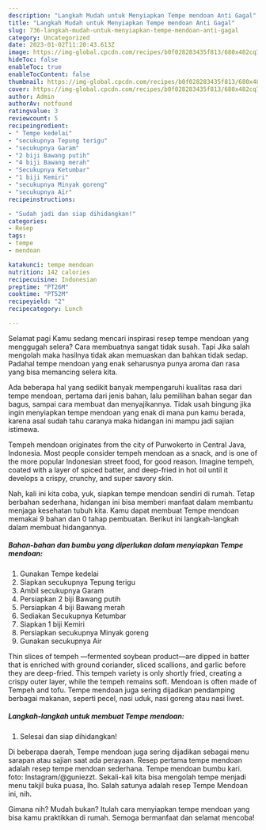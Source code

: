 ```yaml
---
description: "Langkah Mudah untuk Menyiapkan Tempe mendoan Anti Gagal"
title: "Langkah Mudah untuk Menyiapkan Tempe mendoan Anti Gagal"
slug: 736-langkah-mudah-untuk-menyiapkan-tempe-mendoan-anti-gagal
category: Uncategorized
date: 2023-01-02T11:20:43.613Z
image: https://img-global.cpcdn.com/recipes/b0f028283435f813/680x482cq70/tempe-mendoan-foto-resep-utama.jpg
hideToc: false
enableToc: true
enableTocContent: false
thumbnail: https://img-global.cpcdn.com/recipes/b0f028283435f813/680x482cq70/tempe-mendoan-foto-resep-utama.jpg
cover: https://img-global.cpcdn.com/recipes/b0f028283435f813/680x482cq70/tempe-mendoan-foto-resep-utama.jpg
author: Admin
authorAv: notfound
ratingvalue: 3
reviewcount: 5
recipeingredient:
- " Tempe kedelai"
- "secukupnya Tepung terigu"
- "secukupnya Garam"
- "2 biji Bawang putih"
- "4 biji Bawang merah"
- "Secukupnya Ketumbar"
- "1 biji Kemiri"
- "secukupnya Minyak goreng"
- "secukupnya Air"
recipeinstructions:

- "Sudah jadi dan siap dihidangkan!"
categories:
- Resep
tags:
- tempe
- mendoan

katakunci: tempe mendoan 
nutrition: 142 calories
recipecuisine: Indonesian
preptime: "PT26M"
cooktime: "PT52M"
recipeyield: "2"
recipecategory: Lunch

---
```



Selamat pagi Kamu sedang mencari inspirasi resep tempe mendoan yang menggugah selera? Cara membuatnya sangat tidak susah. Tapi Jika salah mengolah maka hasilnya tidak akan memuaskan dan bahkan tidak sedap. Padahal tempe mendoan yang enak seharusnya punya aroma dan rasa yang bisa memancing selera kita.


Ada beberapa hal yang sedikit banyak mempengaruhi kualitas rasa dari tempe mendoan, pertama dari jenis bahan, lalu pemilihan bahan segar dan bagus, sampai cara membuat dan menyajikannya. Tidak usah bingung jika ingin menyiapkan tempe mendoan yang enak di mana pun kamu berada, karena asal sudah tahu caranya maka hidangan ini mampu jadi sajian istimewa.

Tempeh mendoan originates from the city of Purwokerto in Central Java, Indonesia. Most people consider tempeh mendoan as a snack, and is one of the more popular Indonesian street food, for good reason. Imagine tempeh, coated with a layer of spiced batter, and deep-fried in hot oil until it develops a crispy, crunchy, and super savory skin.


Nah, kali ini kita coba, yuk, siapkan tempe mendoan sendiri di rumah. Tetap berbahan sederhana, hidangan ini bisa memberi manfaat dalam membantu menjaga kesehatan tubuh kita. Kamu dapat membuat Tempe mendoan memakai 9 bahan dan 0 tahap pembuatan. Berikut ini langkah-langkah dalam membuat hidangannya.

<!--inarticleads1-->

##### Bahan-bahan dan bumbu yang diperlukan dalam menyiapkan Tempe mendoan:

1. Gunakan  Tempe kedelai
1. Siapkan secukupnya Tepung terigu
1. Ambil secukupnya Garam
1. Persiapkan 2 biji Bawang putih
1. Persiapkan 4 biji Bawang merah
1. Sediakan Secukupnya Ketumbar
1. Siapkan 1 biji Kemiri
1. Persiapkan secukupnya Minyak goreng
1. Gunakan secukupnya Air


Thin slices of tempeh —fermented soybean product—are dipped in batter that is enriched with ground coriander, sliced scallions, and garlic before they are deep-fried. This tempeh variety is only shortly fried, creating a crispy outer layer, while the tempeh remains soft. Mendoan is often made of Tempeh and tofu. Tempe mendoan juga sering dijadikan pendamping berbagai makanan, seperti pecel, nasi uduk, nasi goreng atau nasi liwet. 

<!--inarticleads2-->

##### Langkah-langkah untuk membuat Tempe mendoan:


1. Selesai dan siap dihidangkan!

Di beberapa daerah, Tempe mendoan juga sering dijadikan sebagai menu sarapan atau sajian saat ada perayaan. Resep pertama tempe mendoan adalah resep tempe mendoan sederhana. Tempe mendoan bumbu kari. foto: Instagram/@guniezzt. Sekali-kali kita bisa mengolah tempe menjadi menu takjil buka puasa, lho. Salah satunya adalah resep Tempe Mendoan ini, nih. 

Gimana nih? Mudah bukan? Itulah cara menyiapkan tempe mendoan yang bisa kamu praktikkan di rumah. Semoga bermanfaat dan selamat mencoba!
